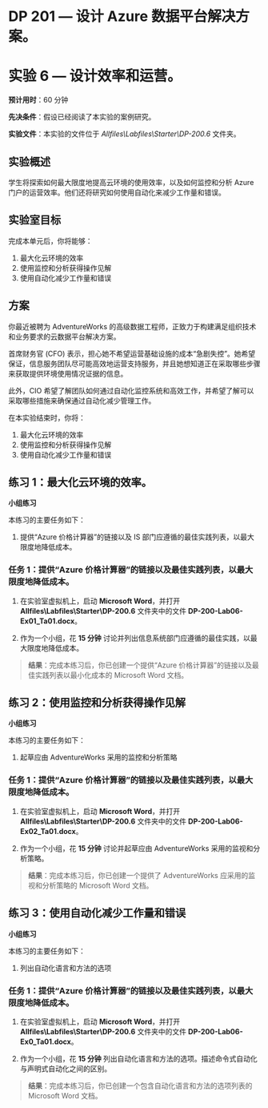 ﻿---
lab:
    title: '设计效率和运营'
    module: '模块 6:设计效率和操作'
---

# DP 201 — 设计 Azure 数据平台解决方案。
# 实验 6 — 设计效率和运营。

**预计用时**：60 分钟

**先决条件**：假设已经阅读了本实验的案例研究。

**实验文件**：本实验的文件位于 _Allfiles\Labfiles\Starter\DP-200.6_ 文件夹。

## 实验概述

学生将探索如何最大限度地提高云环境的使用效率，以及如何监控和分析 Azure 门户的运营效率。他们还将研究如何使用自动化来减少工作量和错误。

## 实验室目标
  
完成本单元后，你将能够：

1. 最大化云环境的效率
1. 使用监控和分析获得操作见解
1. 使用自动化减少工作量和错误

## 方案
  
你最近被聘为 AdventureWorks 的高级数据工程师，正致力于构建满足组织技术和业务要求的云数据平台解决方案。

首席财务官 (CFO) 表示，担心她不希望运营基础设施的成本“急剧失控”。她希望保证，信息服务团队尽可能高效地运营支持服务，并且她想知道正在采取哪些步骤来获取提供环境使用情况证据的信息。

此外，CIO 希望了解团队如何通过自动化监控系统和高效工作，并希望了解可以采取哪些措施来确保通过自动化减少管理工作。

在本实验结束时，你将：

1. 最大化云环境的效率
1. 使用监控和分析获得操作见解
1. 使用自动化减少工作量和错误

## 练习 1：最大化云环境的效率。

**小组练习**
  
本练习的主要任务如下：

1. 提供“Azure 价格计算器”的链接以及 IS 部门应遵循的最佳实践列表，以最大限度地降低成本。

### 任务 1：提供“Azure 价格计算器”的链接以及最佳实践列表，以最大限度地降低成本。

1. 在实验室虚拟机上，启动 **Microsoft Word**，并打开 **Allfiles\Labfiles\Starter\DP-200.6** 文件夹中的文件 **DP-200-Lab06-Ex01_Ta01.docx**。

1. 作为一个小组，花 **15 分钟** 讨论并列出信息系统部门应遵循的最佳实践，以最大限度地降低成本。

> **结果**：完成本练习后，你已创建一个提供“Azure 价格计算器”的链接以及最佳实践列表以最小化成本的 Microsoft Word 文档。

## 练习 2：使用监控和分析获得操作见解

**小组练习**
  
本练习的主要任务如下：

1. 起草应由 AdventureWorks 采用的监控和分析策略

### 任务 1：提供“Azure 价格计算器”的链接以及最佳实践列表，以最大限度地降低成本。

1. 在实验室虚拟机上，启动 **Microsoft Word**，并打开 **Allfiles\Labfiles\Starter\DP-200.6** 文件夹中的文件 **DP-200-Lab06-Ex02_Ta01.docx**。

1. 作为一个小组，花 **15 分钟** 讨论并起草应由 AdventureWorks 采用的监视和分析策略。

> **结果**：完成本练习后，你已创建一个提供了 AdventureWorks 应采用的监视和分析策略的 Microsoft Word 文档。

## 练习 3：使用自动化减少工作量和错误

**小组练习**
  
本练习的主要任务如下：

1. 列出自动化语言和方法的选项

### 任务 1：提供“Azure 价格计算器”的链接以及最佳实践列表，以最大限度地降低成本。

1. 在实验室虚拟机上，启动 **Microsoft Word**，并打开 **Allfiles\Labfiles\Starter\DP-200.6** 文件夹中的文件 **DP-200-Lab06-Ex0_Ta01.docx**。

1. 作为一个小组，花 **15 分钟** 列出自动化语言和方法的选项。描述命令式自动化与声明式自动化之间的区别。

> **结果**：完成本练习后，你已创建一个包含自动化语言和方法的选项列表的 Microsoft Word 文档。